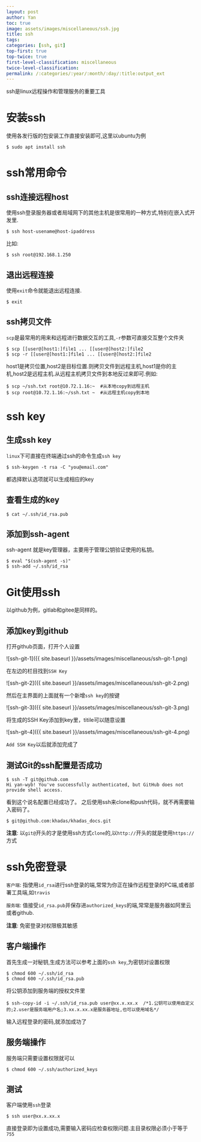 ```yaml
---
layout: post
author: Yan 
toc: true
image: assets/images/miscellaneous/ssh.jpg 
title: ssh
tags:
categories: [ssh, git]
top-first: true
top-twice: true
first-level-classification: miscellaneous
twice-level-classification:
permalink: /:categories/:year/:month/:day/:title:output_ext
---
```


ssh是linux远程操作和管理服务的重要工具

# 安装ssh

使用各发行版的包安装工作直接安装即可,这里以ubuntu为例

```shell
$ sudo apt install ssh
```

# ssh常用命令

## ssh连接远程host

使用ssh登录服务器或者局域网下的其他主机是很常用的一种方式,特别在嵌入式开发里.

```shell
$ ssh host-usename@host-ipaddress
```

比如:

```shell
$ ssh root@192.168.1.250
```

## 退出远程连接

使用`exit`命令就能退出远程连接.

```shell
$ exit
```

## ssh拷贝文件

`scp`是最常用的用来和远程进行数据交互的工具,`-r`参数可直接交互整个文件夹

```shell
$ scp [[user@]host1:]file1 ... [[user@]host2:]file2
$ scp -r [[user@]host1:]file1 ... [[user@]host2:]file2

```

host1是拷贝位置,host2是目标位置.则拷贝文件到远程主机,host1是你的主机,host2是远程主机.从远程主机拷贝文件到本地反过来即可.例如:

```shell
$ scp ~/ssh.txt root@10.72.1.16:~  #从本地copy到远程主机
$ scp root@10.72.1.16:~/ssh.txt ~  #从远程主机copy到本地
```



# ssh key

## 生成ssh key

`linux`下可直接在终端通过ssh的命令生成`ssh key`

```shell
$ ssh-keygen -t rsa -C "you@email.com"
```

都选择默认选项就可以生成相应的key

## 查看生成的key

```shell
$ cat ~/.ssh/id_rsa.pub
```

## 添加到ssh-agent

ssh-agent 就是key管理器，主要用于管理公钥验证使用的私钥。

```shell
$ eval "$(ssh-agent -s)"
$ ssh-add ~/.ssh/id_rsa
```


# Git使用ssh

以github为例，gitlab和gitee是同样的。

## 添加key到github

打开github页面，打开个人设置

![ssh-git-1]({{ site.baseurl }}/assets/images/miscellaneous/ssh-git-1.png)

在左边的栏目找到`SSH Key`

![ssh-git-2]({{ site.baseurl }}/assets/images/miscellaneous/ssh-git-2.png)

然后在主界面的上面就有一个新增`ssh key`的按键

![ssh-git-3]({{ site.baseurl }}/assets/images/miscellaneous/ssh-git-3.png)

将生成的SSH Key添加到key里，titile可以随意设置

![ssh-git-4]({{ site.baseurl }}/assets/images/miscellaneous/ssh-git-4.png)

`Add SSH Key`以后就添加完成了

## 测试Git的ssh配置是否成功

```shell
$ ssh -T git@github.com
Hi yan-wyb! You've successfully authenticated, but GitHub does not provide shell access.
```

看到这个说名配置已经成功了。
之后使用ssh来clone和push代码，就不再需要输入密码了。

```shell
$ git@github.com:khadas/khadas_docs.git
```

**注意**: 以`git@`开头的才是使用ssh方式`clone`的,以`http://`开头的就是使用`https://`方式


# ssh免密登录

`客户端`: 指使用`id_rsa`进行ssh登录的端,常常为你正在操作远程登录的PC端,或者部署工具端,如`travis`

`服务端`: 值接受`id_rsa.pub`并保存进`authorized_keys`的端,常常是服务器如阿里云或者github.

**注意**: 免密登录对权限极其敏感

## 客户端操作

首先生成一对秘钥,生成方法可以参考上面的`ssh key`,为密钥对设置权限

```shell
$ chmod 600 ~/.ssh/id_rsa
$ chmod 600 ~/.ssh/id_rsa.pub
```

将公钥添加到服务端的授权文件里

```shell
$ ssh-copy-id -i ~/.ssh/id_rsa.pub user@xx.x.xx.x  /*1.公钥可以使用自定义的;2.user是服务端用户名;3.xx.x.xx.x是服务器地址,也可以使用域名*/
```

输入远程登录的密码,就添加成功了

## 服务端操作

服务端只需要设置权限就可以

```shell
$ chmod 600 ~/.ssh/authorized_keys
```

## 测试

客户端使用`ssh`登录

```
$ ssh user@xx.x.xx.x
```

直接登录即为设置成功,需要输入密码应检查权限问题.主目录权限必须小于等于`755`


